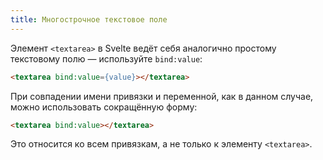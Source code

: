 ```yaml
---
title: Многострочное текстовое поле
---
```


Элемент `<textarea>` в Svelte ведёт себя аналогично простому текстовому полю — используйте `bind:value`:

```html
<textarea bind:value={value}></textarea>
```

При совпадении имени привязки и переменной, как в данном случае, можно использовать сокращённую форму:

```html
<textarea bind:value></textarea>
```

Это относится ко всем привязкам, а не только к элементу `<textarea>`.
